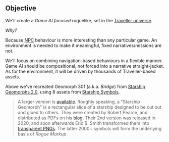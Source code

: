 ## Objective

We'll create a _Game AI focused_ roguelike, set in the [Traveller universe](https://travellermap.com/?p=-1.329!-23.768!3).

_Why?_

Because [NPC](https://tvtropes.org/pmwiki/pmwiki.php/Main/NonPlayerCharacter) behaviour is more interesting than any particular game.
An environment is needed to make it meaningful, fixed narratives/missions are not.

We'll focus on combining navigation-based behaviours in a flexible manner.
Game AI should be compositional, not forced into a narrative straight-jacket.
As for the environment, it will be driven by thousands of Traveller-based assets.

<div
  class="tabs"
  store-key="geomorph-301-debug"
  height="340"
  tabs="[{ key: 'component', filepath: 'images/Gm301Debug' }]"
></div>

Above we've recreated Geomorph 301 (a.k.a. _Bridge_) from [Starship Geomorphs 2.0](http://travellerrpgblog.blogspot.com/2018/10/the-starship-geomorphs-book-if-finally.html),
using 8 assets from [Starship Symbols](http://travellerrpgblog.blogspot.com/2020/08/starship-symbols-book.html).
> A larger version is [available](/pics/g-301--bridge.debug.x2.png "@new-tab").
Roughly speaking, a "Starship Geomorph" is a rectangular slice of a starship designed to be cut out and glued to others.
They were created by Robert Pearce, and distributed as PDFs on his [blog](http://travellerrpgblog.blogspot.com/).
Their 2nd version was released in 2020, and soon afterwards Eric B. Smith transformed them into [transparent PNGs](http://gurpsland.no-ip.org/geomorphs/).
The latter 2000+ symbols will form the underlying basis of _Rogue Markup_.
